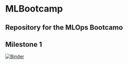 # MLBootcamp
## Repository for the MLOps Bootcamo 
## Milestone 1
[![Binder](https://mybinder.org/badge_logo.svg)](https://mybinder.org/v2/gh/AlfredoGJ/MLBootcamp/master?labpath=milestone-1%2Fmilestone.ipynb)
